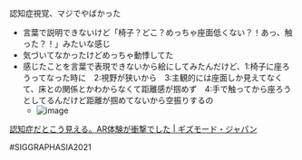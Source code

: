 
認知症視覚、マジでやばかった
- 言葉で説明できないけど「椅子？どこ？めっちゃ座面低くない？！あっ、触った？！」みたいな感じ
- 気づいてなかったけどめっちゃ動悸してた
- 感じたことを言葉で表現できないから絵にしてみたんだけど、1:椅子に座ろうってなった時に　2:視野が狭いから　3:主観的には座面しか見えてなくて、床との関係とかわからなくて距離感が掴めず　4:手で触ってから座ろうとしてるんだけど距離が掴めてないから空振りするの
    - ![image](https://gyazo.com/cfd393976cdb37f2a6471bfadf80000e/thumb/1000)

[認知症だとこう見える。AR体験が衝撃でした | ギズモード・ジャパン](https://www.gizmodo.jp/2021/12/siggraph-asia-2021-dementia-eyes.html)

#SIGGRAPHASIA2021
